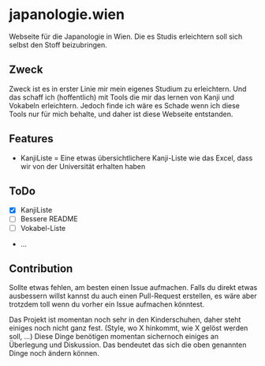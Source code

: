 # japanologie.wien

Webseite für die Japanologie in Wien. Die es Studis erleichtern soll sich
selbst den Stoff beizubringen.

## Zweck

Zweck ist es in erster Linie mir mein eigenes Studium zu erleichtern.
Und das schaff ich (hoffentlich) mit Tools die mir das lernen von Kanji
und Vokabeln erleichtern. Jedoch finde ich wäre es Schade wenn ich diese
Tools nur für mich behalte, und daher ist diese Webseite entstanden.

## Features

* KanjiListe = Eine etwas übersichtlichere Kanji-Liste wie das Excel, dass wir
von der Universität erhalten haben

## ToDo

- [x] KanjiListe
- [ ] Bessere README
- [ ] Vokabel-Liste
- ...

## Contribution

Sollte etwas fehlen, am besten einen Issue aufmachen. Falls du direkt etwas
ausbessern willst kannst du auch einen Pull-Request erstellen, es wäre aber
trotzdem toll wenn du vorher ein Issue aufmachen könntest.

Das Projekt ist momentan noch sehr in den Kinderschuhen, daher steht einiges
noch nicht ganz fest. (Style, wo X hinkommt, wie X gelöst werden soll, ...)
Diese Dinge benötigen momentan sichernoch einiges an Überlegung und Diskussion.
Das bendeutet das sich die oben genannten Dinge noch ändern können.

